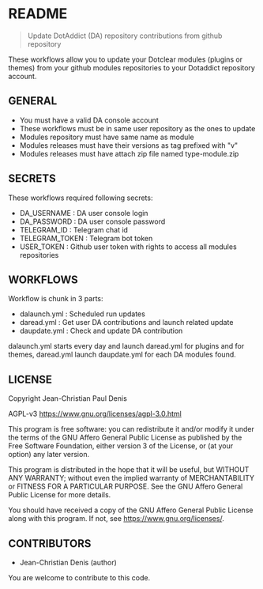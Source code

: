 # README

> Update DotAddict (DA) repository contributions from github repository

These workflows allow you to update your Dotclear modules (plugins or themes)
from your github modules repositories to your Dotaddict repository account.

## GENERAL

* You must have a valid DA console account
* These workflows must be in same user repository as the ones to update
* Modules repository must have same name as module
* Modules releases must have their versions as tag prefixed with "v"
* Modules releases must have attach zip file named type-module.zip

## SECRETS

These workflows required following secrets:

* DA_USERNAME : DA user console login
* DA_PASSWORD : DA user console password
* TELEGRAM_ID : Telegram chat id
* TELEGRAM_TOKEN : Telegram bot token
* USER_TOKEN : Github user token with rights to access all modules repositories

## WORKFLOWS

Workflow is chunk in 3 parts:

* dalaunch.yml : Scheduled run updates
* daread.yml : Get user DA contributions and launch related update
* daupdate.yml : Check and update DA contribution

dalaunch.yml starts every day and launch daread.yml for plugins and for themes, daread.yml launch daupdate.yml for each DA modules found.

## LICENSE

Copyright Jean-Christian Paul Denis

AGPL-v3 <https://www.gnu.org/licenses/agpl-3.0.html>

This program is free software: you can redistribute it and/or modify it under the terms of the GNU Affero General Public License as published by the Free Software Foundation, either version 3 of the License, or (at your option) any later version.

This program is distributed in the hope that it will be useful, but WITHOUT ANY WARRANTY; without even the implied warranty of MERCHANTABILITY or FITNESS FOR A PARTICULAR PURPOSE.  See the GNU Affero General Public License for more details.

You should have received a copy of the GNU Affero General Public License along with this program.  If not, see <https://www.gnu.org/licenses/>.

## CONTRIBUTORS

* Jean-Christian Denis (author)

You are welcome to contribute to this code.
